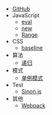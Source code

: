 * [GitHub](https://github.com/gyf1/When)
* JavaScript
    * [eval](JavaScript/eval.md)
    * [new](JavaScript/new.md)
    * [Range](JavaScript/Range.md)
* CSS
    * [baseline](CSS/baseline.md)
* 算法
    * [递归](Algorithm/Recursion.md)
* 模式
    * [单例模式](Pattern/Singleton.md)
* Test
    * [Sinon.js](Test/Sinon.md)
* 其他
    * [Webpack](Other/Webpack.md)
